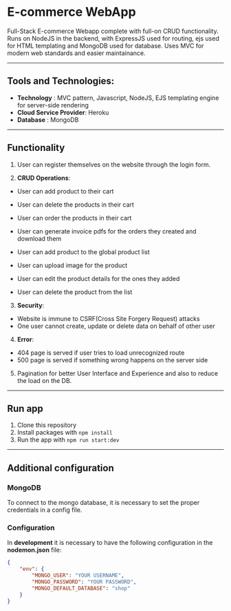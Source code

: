 # E-commerce WebApp

Full-Stack E-commerce Webapp complete with full-on CRUD functionality. Runs on NodeJS in the backend, with ExpressJS used for routing, ejs used for HTML templating and MongoDB used for database. Uses MVC for modern web standards and easier maintainance.

---

## Tools and Technologies:

-   **Technology** : MVC pattern, Javascript, NodeJS, EJS templating engine for server-side rendering
-   **Cloud Service Provider**: Heroku
-   **Database** : MongoDB

---

## Functionality

1. User can register themselves on the website through the login form.

2. **CRUD Operations**:

-   User can add product to their cart
-   User can delete the products in their cart
-   User can order the products in their cart
-   User can generate invoice pdfs for the orders they created and download them

-   User can add product to the global product list
-   User can upload image for the product
-   User can edit the product details for the ones they added
-   User can delete the product from the list

3. **Security**:

-   Website is immune to CSRF(Cross Site Forgery Request) attacks
-   One user cannot create, update or delete data on behalf of other user

4. **Error**:

-   404 page is served if user tries to load unrecognized route
-   500 page is served if something wrong happens on the server side

5. Pagination for better User Interface and Experience and also to reduce the load on the DB.

---

## Run app

1. Clone this repository
2. Install packages with `npm install`
3. Run the app with `npm run start:dev`

---

## Additional configuration

### MongoDB

To connect to the mongo database, it is necessary to set the proper credentials in a config file.

### Configuration

In **development** it is necessary to have the following configuration in the **nodemon.json** file:

```json
{
    "env": {
        "MONGO_USER": "YOUR USERNAME",
        "MONGO_PASSWORD": "YOUR PASSWORD",
        "MONGO_DEFAULT_DATABASE": "shop"
    }
}
```
